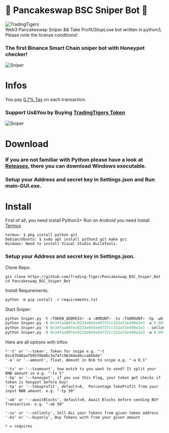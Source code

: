# 🚀 Pancakeswap BSC Sniper Bot 🚀
![TradingTigers](https://trading-tigers.com/assets/img/TradingTigers.png)  
Web3 Pancakeswap Sniper && Take Profit/StopLose bot written in python3, Please note the license conditions!
### The first Binance Smart Chain sniper bot with Honeypot checker!  
![Sniper](https://trading-tigers.com/assets/img/preview001.png)  
# Infos
You pay [0.7% Tax](https://docs.trading-tigers.com/tokenomics/tokenomics) on each transaction.
### Support Us&You by Buying [TradingTigers Token](https://bscscan.com/token/0x34faa80fec0233e045ed4737cc152a71e490e2e3)  
![Sniper](https://trading-tigers.com/assets/img/preview002.png)  

# Download
### If you are not familiar with Python please have a look at [Releases](https://github.com/Trading-Tiger/Pancakeswap_BSC_Sniper_Bot/releases), there you can download Windows executable.
### Setup your Address and secret key in Settings.json and Run main-GUI.exe.

# Install
First of all, you need install Python3+
Run on Android you need Install [Termux](https://termux.com/)  
```shell
termux: $ pkg install python git
Debian/Ubuntu: $ sudo apt install python3 git make gcc
Windows: Need to install Visual Studio BuildTools.
```

### Setup your Address and secret key in Settings.json.

Clone Repo:  
```shell
git clone https://github.com/Trading-Tiger/Pancakeswap_BSC_Sniper_Bot
cd Pancakeswap_BSC_Sniper_Bot
```

Install Requirements:  
```python
python -m pip install -r requirements.txt
```  

Start Sniper:  
```python
python Sniper.py -t <TOKEN_ADDRESS> -a <AMOUNT> -tx <TXAMOUNT> -hp -wb <BLOCKS WAIT BEFORE BUY> -tp <TAKE PROFIT IN PERCENT> -sl <STOP LOSE IN PERCENT>
python Sniper.py -t 0x34faa80fec0233e045ed4737cc152a71e490e2e3 -a 0.001 -tx 2 -hp  -wb 10 -tp 50
python Sniper.py -t 0x34faa80fec0233e045ed4737cc152a71e490e2e3 --sellonly
python Sniper.py -t 0x34faa80fec0233e045ed4737cc152a71e490e2e3 -a 0.001 --buyonly
```  

Here are all options with infos:  
```python3
*'-t' or '--token', Token for snipe e.g. "-t 0xc87b88aafb95f0b88c3a74fc96344e4bccab6bde"
'-a' or '--amount', float, Amount in Bnb to snipe e.g. "-a 0.1"

'-tx' or '--txamount', how mutch tx you want to send? It split your BNB amount in e.g. "-tx 5"
'-hp' or '--honeypot', if you use this Flag, your token get checks if token is honypot before buy!
'-tp' or '--takeprofit', default=0,  Percentage TakeProfit from your input BNB amount. e.g. "-tp 50" 

'-wb' or '--awaitBlocks', default=0, Await Blocks before sending BUY Transaction. e.g. "-ab 50" 

'-so' or '--sellonly', Sell ALL your Tokens from given token address
'-bo' or '--buyonly', Buy Tokens with from your given amount

* = requires
```